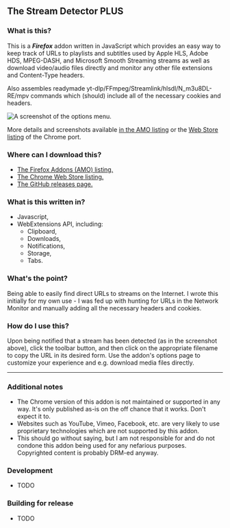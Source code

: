 ## The Stream Detector PLUS

### What is this?

This is a ***Firefox*** addon written in JavaScript which provides an easy way to keep track of URLs to playlists and subtitles used by Apple HLS, Adobe HDS, MPEG-DASH, and Microsoft Smooth Streaming streams as well as download video/audio files directly and monitor any other file extensions and Content-Type headers.

Also assembles readymade yt-dlp/FFmpeg/Streamlink/hlsdl/N_m3u8DL-RE/mpv commands which (should) include all of the necessary cookies and headers.

![A screenshot of the options menu.](https://addons.mozilla.org/user-media/previews/full/274/274526.png)

More details and screenshots available [in the AMO listing](https://addons.mozilla.org/en-US/firefox/addon/hls-stream-detector/) or the [Web Store listing](https://chrome.google.com/webstore/detail/the-stream-detector/iakkmkmhhckcmoiibcfjnooibphlobak) of the Chrome port.

### Where can I download this?

- [The Firefox Addons (AMO) listing.](https://addons.mozilla.org/en-US/firefox/addon/hls-stream-detector/)
- [The Chrome Web Store listing.](https://chrome.google.com/webstore/detail/the-stream-detector/iakkmkmhhckcmoiibcfjnooibphlobak)
- [The GitHub releases page.](https://github.com/54ac/stream-detector/releases)


### What is this written in?

- Javascript,
- WebExtensions API, including:
  - Clipboard,
  - Downloads,
  - Notifications,
  - Storage,
  - Tabs.

### What's the point?

Being able to easily find direct URLs to streams on the Internet. I wrote this initially for my own use - I was fed up with hunting for URLs in the Network Monitor and manually adding all the necessary headers and cookies.

### How do I use this?

Upon being notified that a stream has been detected (as in the screenshot above), click the toolbar button, and then click on the appropriate filename to copy the URL in its desired form. Use the addon's options page to customize your experience and e.g. download media files directly.

---

### Additional notes

- The Chrome version of this addon is not maintained or supported in any way. It's only published as-is on the off chance that it works. Don't expect it to.
- Websites such as YouTube, Vimeo, Facebook, etc. are very likely to use proprietary technologies which are not supported by this addon.
- This should go without saying, but I am not responsible for and do not condone this addon being used for any nefarious purposes. Copyrighted content is probably DRM-ed anyway.

### Development
- TODO  

### Building for release
- TODO  
